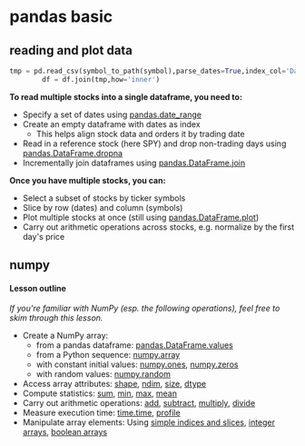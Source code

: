 # pandas basic

## reading and plot data

```python
tmp = pd.read_csv(symbol_to_path(symbol),parse_dates=True,index_col='Date',na_values='NaN',usecols=['Date','Adj Close']).rename(columns={"Adj Close": symbol})
        df = df.join(tmp,how='inner')
```



**To read multiple stocks into a single dataframe, you need to:**

* Specify a set of dates using [pandas.date\_range](http://pandas.pydata.org/pandas-docs/stable/generated/pandas.date_range.html)
* Create an empty dataframe with dates as index
  * This helps align stock data and orders it by trading date
* Read in a reference stock \(here SPY\) and drop non-trading days using [pandas.DataFrame.dropna](http://pandas.pydata.org/pandas-docs/stable/generated/pandas.DataFrame.html)
* Incrementally join dataframes using [pandas.DataFrame.join](http://pandas.pydata.org/pandas-docs/stable/generated/pandas.DataFrame.join.html)

**Once you have multiple stocks, you can:**

* Select a subset of stocks by ticker symbols
* Slice by row \(dates\) and column \(symbols\)
* Plot multiple stocks at once \(still using [pandas.DataFrame.plot](http://pandas.pydata.org/pandas-docs/stable/generated/pandas.DataFrame.plot.html)\)
* Carry out arithmetic operations across stocks, e.g. normalize by the first day's price

## numpy

#### Lesson outline <a id="lesson-outline"></a>

_If you're familiar with NumPy \(esp. the following operations\), feel free to skim through this lesson._

* Create a NumPy array:
  * from a pandas dataframe: [pandas.DataFrame.values](http://pandas.pydata.org/pandas-docs/stable/generated/pandas.DataFrame.values.html)
  * from a Python sequence: [numpy.array](http://docs.scipy.org/doc/numpy/reference/generated/numpy.array.html)
  * with constant initial values: [numpy.ones](http://docs.scipy.org/doc/numpy/reference/generated/numpy.ones.html), [numpy.zeros](http://docs.scipy.org/doc/numpy/reference/generated/numpy.zeros.html)
  * with random values: [numpy.random](http://docs.scipy.org/doc/numpy/reference/routines.random.html)
* Access array attributes: [shape](http://docs.scipy.org/doc/numpy/reference/generated/numpy.ndarray.shape.html), [ndim](http://docs.scipy.org/doc/numpy/reference/generated/numpy.ndarray.ndim.html), [size](http://docs.scipy.org/doc/numpy/reference/generated/numpy.ndarray.size.html), [dtype](http://docs.scipy.org/doc/numpy/reference/generated/numpy.ndarray.dtype.html)
* Compute statistics: [sum](http://docs.scipy.org/doc/numpy/reference/generated/numpy.sum.html), [min](http://docs.scipy.org/doc/numpy/reference/generated/numpy.min.html), [max](http://docs.scipy.org/doc/numpy/reference/generated/numpy.max.html), [mean](http://docs.scipy.org/doc/numpy/reference/generated/numpy.mean.html)
* Carry out arithmetic operations: [add](http://docs.scipy.org/doc/numpy/reference/generated/numpy.add.html), [subtract](http://docs.scipy.org/doc/numpy/reference/generated/numpy.subtract.html), [multiply](http://docs.scipy.org/doc/numpy/reference/generated/numpy.multiply.html), [divide](http://docs.scipy.org/doc/numpy/reference/generated/numpy.divide.html)
* Measure execution time: [time.time](https://docs.python.org/2/library/time.html#time.time), [profile](https://docs.python.org/2/library/profile.html)
* Manipulate array elements: Using [simple indices and slices](http://docs.scipy.org/doc/numpy/reference/arrays.indexing.html#basic-slicing-and-indexing), [integer arrays](http://docs.scipy.org/doc/numpy/reference/arrays.indexing.html#integer-array-indexing), [boolean arrays](http://docs.scipy.org/doc/numpy/reference/arrays.indexing.html#boolean-array-indexing)



